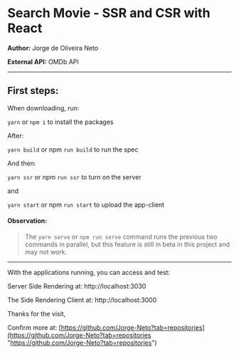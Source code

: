 # Search Movie - SSR and CSR with React

**Author:** Jorge de Oliveira Neto


**External API:** OMDb API


------------

## First steps:

When downloading, run:

`yarn` or `npm i` to install the packages


After:

`yarn build` or npm `run build` to run the spec


And then:

`yarn ssr` or npm `run ssr` to turn on the server

and

`yarn start` or npm `run start` to upload the app-client



#### Observation:

> The `yarn serve` or `npm run serve` command runs the previous two commands in parallel, but this feature is still in beta in this project and may not work.


------------


With the applications running, you can access and test:


Server Side Rendering at:
http://localhost:3030


The Side Rendering Client at:
http://localhost:3000


Thanks for the visit,

Confirm more at: [https://github.com/Jorge-Neto?tab=repositories](https://github.com/Jorge-Neto?tab=repositories "https://github.com/Jorge-Neto?tab=repositories")
